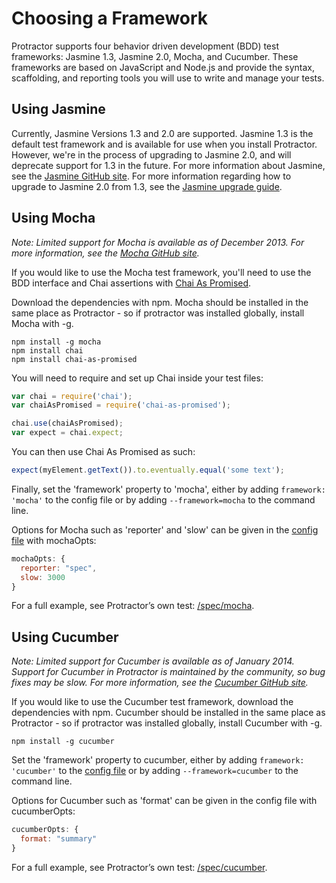Choosing a Framework
====================

Protractor supports four behavior driven development (BDD) test frameworks: Jasmine 1.3, Jasmine 2.0, Mocha, and Cucumber. These frameworks are based on JavaScript and Node.js and provide the syntax, scaffolding, and reporting tools you will use to write and manage your tests.


Using Jasmine
-------------

Currently, Jasmine Versions 1.3 and 2.0 are supported. Jasmine 1.3 is the default test framework and is available for use when you install Protractor. However, we're in the process of upgrading to Jasmine 2.0, and will deprecate support for 1.3 in the future. For more information about Jasmine, see the [Jasmine GitHub site](http://jasmine.github.io/). For more information regarding how to upgrade to Jasmine 2.0 from 1.3, see the [Jasmine upgrade guide](http://angular.github.io/protractor/#/jasmine-upgrade).


Using Mocha
-----------

_Note: Limited support for Mocha is available as of December 2013. For more information, see the [Mocha GitHub site](http://visionmedia.github.io/mocha/)._

If you would like to use the Mocha test framework, you'll need to use the BDD interface and Chai assertions with [Chai As Promised](http://chaijs.com/plugins/chai-as-promised).

Download the dependencies with npm. Mocha should be installed in the same place as Protractor - so if protractor was installed globally, install Mocha with -g.

```
npm install -g mocha
npm install chai
npm install chai-as-promised
```

You will need to require and set up Chai inside your test files:

```js
var chai = require('chai');
var chaiAsPromised = require('chai-as-promised');

chai.use(chaiAsPromised);
var expect = chai.expect;
```

You can then use Chai As Promised as such:

```js
expect(myElement.getText()).to.eventually.equal('some text');
```

Finally, set the 'framework' property to 'mocha', either by adding `framework: 'mocha'` to the config file or by adding `--framework=mocha` to the command line.

Options for Mocha such as 'reporter' and 'slow' can be given in the [config file](https://github.com/angular/protractor/blob/master/spec/mochaConf.js) with mochaOpts:

```js
mochaOpts: {
  reporter: "spec",
  slow: 3000
}
```

For a full example, see Protractor’s own test: [/spec/mocha](https://github.com/angular/protractor/tree/master/spec/mocha).


Using Cucumber
--------------

_Note: Limited support for Cucumber is available as of January 2014. Support for Cucumber in Protractor is maintained by the community, so bug fixes may be slow. For more information, see the [Cucumber GitHub site](https://github.com/cucumber/cucumber-js)._


If you would  like to use the Cucumber test framework, download the dependencies with npm. Cucumber should be installed in the same place as Protractor - so if protractor was installed globally, install Cucumber with -g.

```
npm install -g cucumber
```

Set the 'framework' property to cucumber, either by adding `framework: 'cucumber'` to the [config file](https://github.com/angular/protractor/blob/master/spec/cucumberConf.js) or by adding `--framework=cucumber` to the command line.

Options for Cucumber such as 'format' can be given in the config file with cucumberOpts:

```js
cucumberOpts: {
  format: "summary"
}
```

For a full example, see Protractor’s own test: [/spec/cucumber](https://github.com/angular/protractor/tree/master/spec/cucumber).


